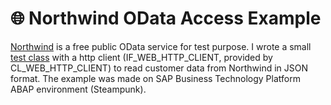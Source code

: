 # :globe_with_meridians: Northwind OData Access Example
 
 [Northwind](https://services.odata.org/) is a free public OData service for test purpose. I wrote a small [test class](src/zcl_mke_odata_client.clas.abap) with a http client (IF_WEB_HTTP_CLIENT, provided by CL_WEB_HTTP_CLIENT) to read customer data from Northwind in JSON format. The example was made on SAP Business Technology Platform ABAP environment (Steampunk).
